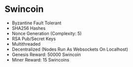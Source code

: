 # Swincoin
* Byzantine Fault Tolerant
* SHA256 Hashes
* Nonce Generation (Complexity: 5)
* RSA Pub/Secret Keys
* Multithreaded
* Decentralized (Nodes Run As Websockets On Localhost)
* Genesis Reward: 50000 Swincoin
* Miner Reward: 15 Swincoins
